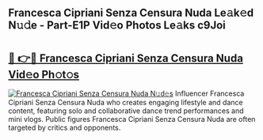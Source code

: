 ## Francesca Cipriani Senza Censura Nuda Le𝚊k𝚎d N𝚞𝚍e - Part-E1P Vid𝚎o Photos Le𝚊ks c9Joi

# <h2><a href="http://fbbksbx.evod.top/?m=Francesca+Cipriani+Senza+Censura+Nuda">🔗 👉🔴 Francesca Cipriani Senza Censura Nuda Vid𝚎o Ph𝚘t𝚘s</a></h2>

[![Francesca Cipriani Senza Censura Nuda N𝚞d𝚎s](https://i.imgur.com/8V9OHl7.gif)](http://fbbksbx.evod.top/?m=Francesca+Cipriani+Senza+Censura+Nuda)
Influencer Francesca Cipriani Senza Censura Nuda who creates engaging lifestyle and dance content, featuring solo and collaborative dance trend performances and mini vlogs. Public figures Francesca Cipriani Senza Censura Nuda are often targeted by critics and opponents. 
